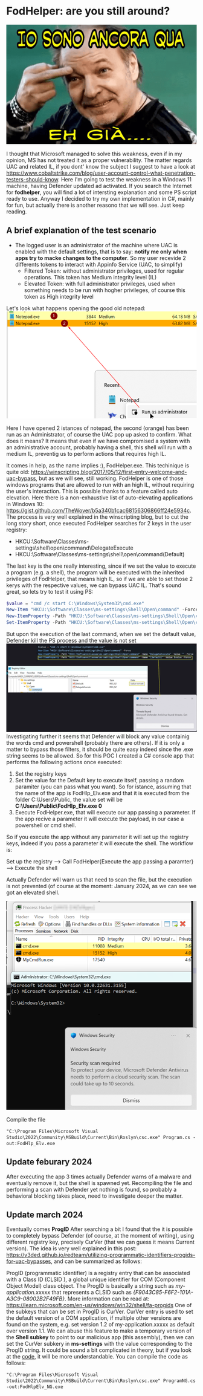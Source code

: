 # FodHelper: are you still around?

![Eh....già](ehgia.png)

I thought that Microsoft managed to solve this weakness, even if in my opinion, MS has not treated it as a proper vulnerability.
The matter regards UAC and related IL, if you dont' know the subject I suggest to have a look at https://www.cobaltstrike.com/blog/user-account-control-what-penetration-testers-should-know.
Here I'm going to test the weakness in a Windows 11 machine, having Defender updated ad activated. If you search the Internet for <b>fodhelper</b>, you will find a lot of intersting explanation and some PS script ready to use. Anyway I decided to try my own implementation in C#, mainly for fun, but actually there is another reasono that we will see. Just keep reading.

## A brief explanation of the test scenario
- The logged user is an administrator of the machine where UAC is enabled with the default settings, that is to say: <b>notify me only when apps try to macke changes to the computer</b>. So my user recevide 2 differents tokens to interact with Appinfo Service (UAC, to simplify)
    - Filtered Token: without administrator privileges, used for regular operations. This token has Medium integrity level (IL)
    - Elevated Token: with full administrator privileges, used when something needs to be run with hogher privileges, of course this token as High integrity level

Let's look what happens opening the good old notepad:
![Eh....già](npad.png)

Here I have opened 2 istances of notepad, the second (orange) has been run as an Administrator, of course the UAC pop up asked to confirm. What does it means? It means that even if we have compromised a system with an administrative account, probably having a shell, this shell will run with a medium IL, preventig us to perform actions that requires high IL.

It comes in help, as the name implies :), FodHelper.exe. This techinique is quite old: https://winscripting.blog/2017/05/12/first-entry-welcome-and-uac-bypass, but as we will see, still working.
FodHelper is one of those windows programs that are allowed to run with an high IL, without requiring the user's interaction. This is possible thanks to a feature called auto elevation. Here there is a non-exhaustive list of auto-elevating applications in Windows 10: https://gist.github.com/TheWover/b5a340b1cac68156306866ff24e5934c.
The process is very well explained in the winscripting blog, but to cut the long story short, once executed FodHelper searches for 2 keys in the user registry:
- HKCU:\Software\Classes\ms-settings\shell\open\command\DelegateExecute
- HKCU:\Software\Classes\ms-settings\shell\open\command\(Default)

The last key is the one really interesting, since if we set the value to execute a program (e.g. a shell), the program will be executed with the inherited privileges of FodHelper, that means high IL, so if we are able to set those 2 kerys with the respective values, we can bypass UAC IL.
That's sound great, so lets try to test it using PS:
```powershell
$value = "cmd /c start C:\Windows\System32\cmd.exe"
New-Item "HKCU:\Software\Classes\ms-settings\Shell\Open\command" -Force
New-ItemProperty -Path "HKCU:\Software\Classes\ms-settings\Shell\Open\command" -Name "DelegateExecute" -Value "" -Force
Set-ItemProperty -Path "HKCU:\Software\Classes\ms-settings\Shell\Open\command" -Name "(default)" -Value $value -Force
```
But upon the execution of the last command, when we set the default value, Defender kill the PS process and the value is not set
![Eh....già](ps.png)
Investigating further it seems that Defender will block any value containig the words cmd and powershell (probably there are others). If it is only a matter to bypass those filters, 
it should be quite easy indeed since the .exe string seems to be allowed.
So for this POC I created a C# console app that performs the following actions once executed:
1. Set the registry keys
2. Set the value for the Default key to execute itself, passing a random paramiter (you can pass what you want). So for istance, assuming that the name of the app is FodHlp_Elv.exe and that it is executed from the folder C:\Users\Public, the value set will be <b>C:\Users\Public\FodHlp_Elv.exe 0</b>
3. Execute FodHelper.exe, that will execute our app passing a parameter. If the app recive a parameter it will execute the payload, in our case a powershell or cmd shell.

So if you execute the app without any parameter it will set up the registry keys, indeed if you pass a parameter it will execute the shell. The workflow is:

Set up the registry --> Call FodHelper{Execute the app passing a paramter} --> Execute the shell

Actually Defender will warn us that need to scan the file, but the execution is not prevented (of course at the moment: January 2024, as we can see we got an elevated shell.

![Eh....già](exp.png)


Compile the file

    "C:\Program Files\Microsoft Visual Studio\2022\Community\MSBuild\Current\Bin\Roslyn\csc.exe" Program.cs -out:FodHlp_Elv.exe

## Update feburary 2024
After executing the app 3 times actually Defender warns of a malware and eventually remove it, but the shell is spawned yet. Recompiling the file and performing a scan with Defender yet nothing is found, so probably
a behavioral blocking takes place, need to investigate deeper the matter.

## Update march 2024
Eventually comes <b>ProgID</b>
After searching a bit I found that the it is possible to completely bypass Defender (of course, at the moment of writing), using different registry key, precisely CurVer (that we can guess it means Current version). The idea is very well
explained in this post: https://v3ded.github.io/redteam/utilizing-programmatic-identifiers-progids-for-uac-bypasses, and can be summarized as follows:

ProgID (programmatic identifier) is a registry entry that can be associated with a Class ID (CLSID ), a global unique identifier for COM (Component Object Model) class object. The ProgID is basically a string such as <i>my-application.xxxxx</i> that represents a CLSID such as <i>{F9043C85-F6F2-101A-A3C9-08002B2F49FB}</i>. More information can be read at: https://learn.microsoft.com/en-us/windows/win32/shell/fa-progids
One of the subkeys that can be set in ProgID is CurVer. CurVer entry is used to set the default version of a COM application, if multiple other versions are found on the system, e.g. set version 1.2 of my-application.xxxxx as default over version 1.1.
We can abuse this feature to make a temporary version of the <b>Shell subkey</b> to point to our malicious app (this assembly), then we can set the CurVer subkery in <b>ms-settings</b> with the value corresponding to the ProgID string. It could be sound a bit complicated in theory, but if you look at the [code](ProgramNG.cs), it will be more understandable.
You can compile the code as follows:

    "C:\Program Files\Microsoft Visual Studio\2022\Community\MSBuild\Current\Bin\Roslyn\csc.exe" ProgramNG.cs -out:FodHlpElv_NG.exe



